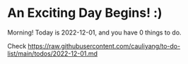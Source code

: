 # An Exciting Day Begins! :)

Morning! Today is 2022-12-01, and you have 0 things to do.

Check https://raw.githubusercontent.com/cauliyang/to-do-list/main/todos/2022-12-01.md